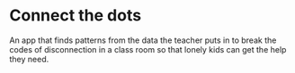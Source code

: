 # Connect the dots
An app that finds patterns from the data the teacher puts in to break the codes of disconnection in a class room so that lonely kids can get the help they need.
